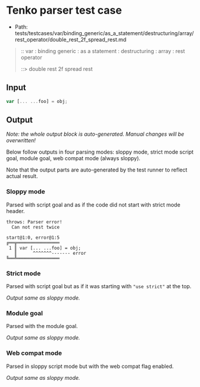 # Tenko parser test case

- Path: tests/testcases/var/binding_generic/as_a_statement/destructuring/array/rest_operator/double_rest_2f_spread_rest.md

> :: var : binding generic : as a statement : destructuring : array : rest operator
>
> ::> double rest 2f spread rest

## Input

`````js
var [... ...foo] = obj;
`````

## Output

_Note: the whole output block is auto-generated. Manual changes will be overwritten!_

Below follow outputs in four parsing modes: sloppy mode, strict mode script goal, module goal, web compat mode (always sloppy).

Note that the output parts are auto-generated by the test runner to reflect actual result.

### Sloppy mode

Parsed with script goal and as if the code did not start with strict mode header.

`````
throws: Parser error!
  Can not rest twice

start@1:0, error@1:5
╔══╦════════════════
 1 ║ var [... ...foo] = obj;
   ║      ^^^^^^^------- error
╚══╩════════════════

`````

### Strict mode

Parsed with script goal but as if it was starting with `"use strict"` at the top.

_Output same as sloppy mode._

### Module goal

Parsed with the module goal.

_Output same as sloppy mode._

### Web compat mode

Parsed in sloppy script mode but with the web compat flag enabled.

_Output same as sloppy mode._
